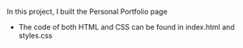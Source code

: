 In this project, I built the Personal Portfolio page
  - The code of both HTML and CSS can be found in index.html and styles.css
